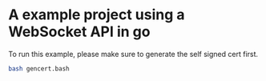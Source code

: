 # A example project using a WebSocket API in go

To run this example, please make sure to generate the self signed cert first.

```bash
bash gencert.bash
``` 